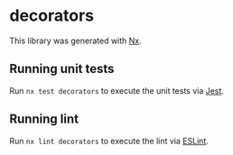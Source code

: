 # decorators

This library was generated with [Nx](https://nx.dev).


## Running unit tests

Run `nx test decorators` to execute the unit tests via [Jest](https://jestjs.io).


## Running lint

Run `nx lint decorators` to execute the lint via [ESLint](https://eslint.org/).

